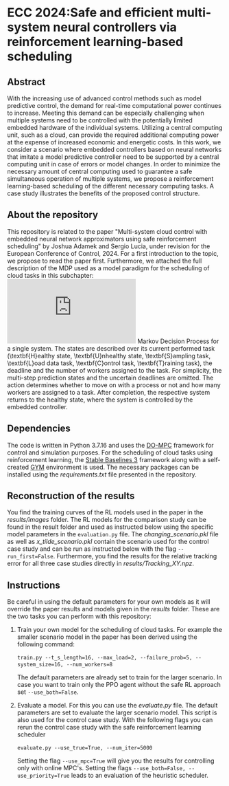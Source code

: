 # ECC 2024:Safe and efficient multi-system neural controllers via reinforcement learning-based scheduling
## Abstract
With the increasing use of advanced control methods
such as model predictive control, the demand for real-time
computational power continues to increase. Meeting this demand
can be especially challenging when multiple systems need
to be controlled with the potentially limited embedded hardware
of the individual systems. Utilizing a central computing unit,
such as a cloud, can provide the required additional computing
power at the expense of increased economic and energetic costs.
In this work, we consider a scenario where embedded
controllers based on neural networks that imitate a model
predictive controller need to be supported by a central computing
unit in case of errors or model changes. In order to
minimize the necessary amount of central computing used to
guarantee a safe simultaneous operation of multiple systems,
we propose a reinforcement learning-based scheduling of the
different necessary computing tasks. A case study illustrates
the benefits of the proposed control structure.
 ## About the repository
This repository is related to the paper 
 "Multi-system cloud control with embedded neural
 network approximators using safe reinforcement
 scheduling" by Joshua Adamek and Sergio Lucia,
 under revision for the European Conference 
 of Control, 2024.
For a first introduction to the topic, we propose to read the paper first. Furthermore, we attached the full description of 
the MDP used as a model paradigm for the scheduling of cloud tasks in this subchapter:
![alt text](https://github.com/JoshuaAda/RL_Scheduling_NN_MPC/blob/main/gesamt_mdp_2.pdf)
Markov Decision Process for a single system. The states are described over its current performed task (\textbf{H}ealthy state, \textbf{U}nhealthy state, \textbf{S}ampling task, \textbf{L}oad data task, \textbf{C}ontrol task, \textbf{T}raining task), the deadline and the number of workers assigned to the task. For simplicity, the multi-step prediction states and the uncertain deadlines are omitted. The action determines whether to move on with a process or not and how many workers are assigned to a task. After completion, the respective system returns to the healthy state, where the system is controlled by the embedded controller.
 ## Dependencies
 
The code is written in Python 3.7.16 and uses the 
[DO-MPC](https://www.do-mpc.com/en/latest/) framework for control and simulation purposes.
For the scheduling of cloud tasks using reinforcement learning, the
[Stable Baselines 3](https://stable-baselines3.readthedocs.io/en/master/) framework along with a self-created [GYM](https://www.gymlibrary.dev) environment
is used. The necessary packages can be installed using the _requirements.txt_ file presented in the repository. 

## Reconstruction of the results

You find the training curves of the RL models used in the paper in the _results/images_ folder.
The RL models for the comparison study can be found in the result folder and used as instructed below using the specific model parameters in the ```evaluation.py``` file.
The _changing_scenario.pkl_ file as well as _x_tilde_scenario.pkl_ contain the scenario used for the control case study and can be run as instructed below with the flag ```--run_first=False```.
Furthermore, you find the results for the relative tracking error for all three case studies directly in _results/Tracking_XY.npz_.
## Instructions

Be careful in using the default parameters for your own models as it will override the paper results and models given in the _results_ folder.
These are the two tasks you can perform with this repository:
1. Train your own model for the scheduling of cloud tasks. For example the smaller scenario model in the paper
has been derived using the following command:
   ```
   train.py --t_s_length=16, --max_load=2, --failure_prob=5, --system_size=16, --num_workers=8
   ```
   The default parameters are already set to train for the larger scenario. In case you want to train only the PPO agent without
   the safe RL approach set ```--use_both=False```.
2. Evaluate a model. For this you can use the _evaluate.py_ file. The default parameters are set to evaluate the larger scenario model.
   This script is also used for the control case study. With the following flags you can rerun the control case study with the safe reinforcement learning scheduler
   ``` 
   evaluate.py --use_true=True, --num_iter=5000
   ```

   Setting the flag ```--use_mpc=True``` will give you the results for controlling only with online MPC's. Setting the flags
   ```--use_both=False, --use_priority=True``` leads to an evaluation of the heuristic scheduler.

